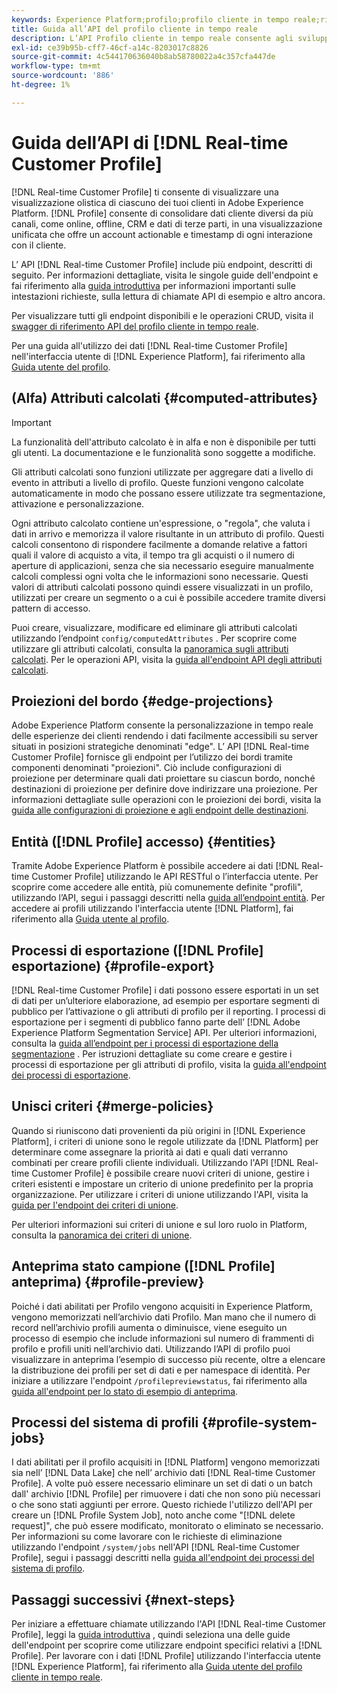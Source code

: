 ```yaml
---
keywords: Experience Platform;profilo;profilo cliente in tempo reale;risoluzione dei problemi;API;profilo unificato;profilo unificato;unificato;profilo;rtcp;abilita profilo;abilita profilo
title: Guida all’API del profilo cliente in tempo reale
description: L’API Profilo cliente in tempo reale consente agli sviluppatori di esplorare e lavorare con i dati del profilo, tra cui visualizzare i profili, creare e aggiornare criteri di unione, esportare o dati del profilo di esempio ed eliminare i dati del profilo che non sono più necessari o che sono stati aggiunti per errore. Segui questa guida per scoprire come eseguire operazioni chiave utilizzando l’API.
exl-id: ce39b95b-cff7-46cf-a14c-8203017c8826
source-git-commit: 4c544170636040b8ab58780022a4c357cfa447de
workflow-type: tm+mt
source-wordcount: '886'
ht-degree: 1%

---
```


# Guida dell’API di [!DNL Real-time Customer Profile]

[!DNL Real-time Customer Profile] ti consente di visualizzare una visualizzazione olistica di ciascuno dei tuoi clienti in Adobe Experience Platform. [!DNL Profile] consente di consolidare dati cliente diversi da più canali, come online, offline, CRM e dati di terze parti, in una visualizzazione unificata che offre un account actionable e timestamp di ogni interazione con il cliente.

L’ API [!DNL Real-time Customer Profile] include più endpoint, descritti di seguito. Per informazioni dettagliate, visita le singole guide dell&#39;endpoint e fai riferimento alla [guida introduttiva](getting-started.md) per informazioni importanti sulle intestazioni richieste, sulla lettura di chiamate API di esempio e altro ancora.

Per visualizzare tutti gli endpoint disponibili e le operazioni CRUD, visita il [swagger di riferimento API del profilo cliente in tempo reale](https://www.adobe.com/go/profile-apis-en).

Per una guida all&#39;utilizzo dei dati [!DNL Real-time Customer Profile] nell&#39;interfaccia utente di [!DNL Experience Platform], fai riferimento alla [Guida utente del profilo](../ui/user-guide.md).

## (Alfa) Attributi calcolati {#computed-attributes}

>[!IMPORTANT]
>
>La funzionalità dell&#39;attributo calcolato è in alfa e non è disponibile per tutti gli utenti. La documentazione e le funzionalità sono soggette a modifiche.

Gli attributi calcolati sono funzioni utilizzate per aggregare dati a livello di evento in attributi a livello di profilo. Queste funzioni vengono calcolate automaticamente in modo che possano essere utilizzate tra segmentazione, attivazione e personalizzazione.

Ogni attributo calcolato contiene un&#39;espressione, o &quot;regola&quot;, che valuta i dati in arrivo e memorizza il valore risultante in un attributo di profilo. Questi calcoli consentono di rispondere facilmente a domande relative a fattori quali il valore di acquisto a vita, il tempo tra gli acquisti o il numero di aperture di applicazioni, senza che sia necessario eseguire manualmente calcoli complessi ogni volta che le informazioni sono necessarie. Questi valori di attributi calcolati possono quindi essere visualizzati in un profilo, utilizzati per creare un segmento o a cui è possibile accedere tramite diversi pattern di accesso.

Puoi creare, visualizzare, modificare ed eliminare gli attributi calcolati utilizzando l’endpoint `config/computedAttributes` . Per scoprire come utilizzare gli attributi calcolati, consulta la [panoramica sugli attributi calcolati](../computed-attributes/overview.md). Per le operazioni API, visita la [guida all&#39;endpoint API degli attributi calcolati](../computed-attributes/ca-api.md).

## Proiezioni del bordo {#edge-projections}

Adobe Experience Platform consente la personalizzazione in tempo reale delle esperienze dei clienti rendendo i dati facilmente accessibili su server situati in posizioni strategiche denominati &quot;edge&quot;. L’ API [!DNL Real-time Customer Profile] fornisce gli endpoint per l’utilizzo dei bordi tramite componenti denominati &quot;proiezioni&quot;. Ciò include configurazioni di proiezione per determinare quali dati proiettare su ciascun bordo, nonché destinazioni di proiezione per definire dove indirizzare una proiezione. Per informazioni dettagliate sulle operazioni con le proiezioni dei bordi, visita la [guida alle configurazioni di proiezione e agli endpoint delle destinazioni](edge-projections.md).

## Entità ([!DNL Profile] accesso) {#entities}

Tramite Adobe Experience Platform è possibile accedere ai dati [!DNL Real-time Customer Profile] utilizzando le API RESTful o l’interfaccia utente. Per scoprire come accedere alle entità, più comunemente definite &quot;profili&quot;, utilizzando l’API, segui i passaggi descritti nella [guida all’endpoint entità](entities.md). Per accedere ai profili utilizzando l&#39;interfaccia utente [!DNL Platform], fai riferimento alla [Guida utente al profilo](../ui/user-guide.md).

## Processi di esportazione ([!DNL Profile] esportazione) {#profile-export}

[!DNL Real-time Customer Profile] i dati possono essere esportati in un set di dati per un’ulteriore elaborazione, ad esempio per esportare segmenti di pubblico per l’attivazione o gli attributi di profilo per il reporting. I processi di esportazione per i segmenti di pubblico fanno parte dell’ [!DNL Adobe Experience Platform Segmentation Service] API. Per ulteriori informazioni, consulta la [guida all’endpoint per i processi di esportazione della segmentazione](../../profile/api/export-jobs.md) . Per istruzioni dettagliate su come creare e gestire i processi di esportazione per gli attributi di profilo, visita la [guida all&#39;endpoint dei processi di esportazione](export-jobs.md).

## Unisci criteri {#merge-policies}

Quando si riuniscono dati provenienti da più origini in [!DNL Experience Platform], i criteri di unione sono le regole utilizzate da [!DNL Platform] per determinare come assegnare la priorità ai dati e quali dati verranno combinati per creare profili cliente individuali. Utilizzando l&#39;API [!DNL Real-time Customer Profile] è possibile creare nuovi criteri di unione, gestire i criteri esistenti e impostare un criterio di unione predefinito per la propria organizzazione. Per utilizzare i criteri di unione utilizzando l&#39;API, visita la [guida per l&#39;endpoint dei criteri di unione](merge-policies.md).

Per ulteriori informazioni sui criteri di unione e sul loro ruolo in Platform, consulta la [panoramica dei criteri di unione](../merge-policies/overview.md).

## Anteprima stato campione ([!DNL Profile] anteprima) {#profile-preview}

Poiché i dati abilitati per Profilo vengono acquisiti in Experience Platform, vengono memorizzati nell’archivio dati Profilo. Man mano che il numero di record nell’archivio profili aumenta o diminuisce, viene eseguito un processo di esempio che include informazioni sul numero di frammenti di profilo e profili uniti nell’archivio dati. Utilizzando l’API di profilo puoi visualizzare in anteprima l’esempio di successo più recente, oltre a elencare la distribuzione dei profili per set di dati e per namespace di identità. Per iniziare a utilizzare l&#39;endpoint `/profilepreviewstatus`, fai riferimento alla [guida all&#39;endpoint per lo stato di esempio di anteprima](preview-sample-status.md).

## Processi del sistema di profili {#profile-system-jobs}

I dati abilitati per il profilo acquisiti in [!DNL Platform] vengono memorizzati sia nell’ [!DNL Data Lake] che nell’ archivio dati [!DNL Real-time Customer Profile]. A volte può essere necessario eliminare un set di dati o un batch dall&#39; archivio [!DNL Profile] per rimuovere i dati che non sono più necessari o che sono stati aggiunti per errore. Questo richiede l&#39;utilizzo dell&#39;API per creare un [!DNL Profile System Job], noto anche come &quot;[!DNL delete request]&quot;, che può essere modificato, monitorato o eliminato se necessario. Per informazioni su come lavorare con le richieste di eliminazione utilizzando l&#39;endpoint `/system/jobs` nell&#39;API [!DNL Real-time Customer Profile], segui i passaggi descritti nella [guida all&#39;endpoint dei processi del sistema di profilo](profile-system-jobs.md).

## Passaggi successivi {#next-steps}

Per iniziare a effettuare chiamate utilizzando l&#39;API [!DNL Real-time Customer Profile], leggi la [guida introduttiva](getting-started.md) , quindi seleziona una delle guide dell&#39;endpoint per scoprire come utilizzare endpoint specifici relativi a [!DNL Profile]. Per lavorare con i dati [!DNL Profile] utilizzando l&#39;interfaccia utente [!DNL Experience Platform], fai riferimento alla [Guida utente del profilo cliente in tempo reale](../ui/user-guide.md).
